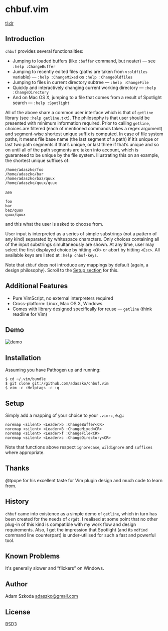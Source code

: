 # chbuf.vim

[tl;dr](#demo)

## Introduction

`chbuf` provides several functionalities:

  * Jumping to loaded buffers (like `:buffer` command, but neater) &mdash; see `:help :ChangeBuffer`
  * Jumping to recently edited files (paths are taken from `v:oldfiles` variable) &mdash; `:help :ChangeMixed` os `:help :ChangeOldfiles`
  * Jumping to files in current directory subtree &mdash; `:help :ChangeFile`
  * Quickly and interactively changing current working directory &mdash; `:help :ChangeDirectory`
  * And on Mac OS X, jumping to a file that comes from a result of Spotlight search &mdash; `:help :Spotlight`

All of the above share a common user interface which is that of `getline`
library (see `:help getline.txt`).  The philosophy is that user should be
presented with minimum information required.  Prior to calling `getline`,
choices are filtered (each of mentioned commands takes a regex argument) and
segment-wise shortest unique suffix is computed.  In case of file system
paths, it means file base name (the last segment of a path) if it’s unique or
last two path segments if that’s unique, or last three if that’s unique and so
on until all of the path segments are taken into account, which is guaranteed
to be unique by the file system.  Illustrating this on an example, the
shortest unique suffixes of:

    /home/adaszko/foo
    /home/adaszko/bar
    /home/adaszko/baz/quux
    /home/adaszko/quux/quux

are

    foo
    bar
    baz/quux
    quux/quux

and this what the user is asked to choose from.

User input is interpreted as a series of simple substrings (not a pattern of
any kind) separated by whitespace characters.  Only choices containing all of
the input substrings simultaneously are shown.  At any time, user may select
the first displayed choice by hitting `<CR>` or abort by hitting `<Esc>`.  All
available keys are listed at `:help chbuf-keys`.

Note that `chbuf` does not introduce any mappings by default (again, a design
philosophy).  Scroll to the [Setup section](#setup) for this.

## Additional Features

  * Pure VimScript, no external interpreters required
  * Cross-platform: Linux, Mac OS X, Windows
  * Comes with library designed specifically for reuse &mdash; `getline` (think readline for Vim)

## <a name="demo"/>Demo

![demo](http://adaszko.github.io/chbuf.vim/chbuf.gif)

## Installation

Assuming you have Pathogen up and running:

    $ cd ~/.vim/bundle
    $ git clone git://github.com/adaszko/chbuf.vim
    $ vim -c :Helptags -c :q

## <a name="setup"/>Setup

Simply add a mapping of your choice to your `.vimrc`, e.g.:

    noremap <silent> <Leader>b :ChangeBuffer<CR>
    noremap <silent> <Leader>B :ChangeMixed<CR>
    noremap <silent> <Leader>f :ChangeFile<CR>
    noremap <silent> <Leader>c :ChangeDirectory<CR>

Note that functions above respect `ignorecase`, `wildignore` and `suffixes`
where appropriate.

## Thanks

@tpope for his excellent taste for Vim plugin design and much code to learn
from.

## History

`chbuf` came into existence as a simple demo of `getline`, which in turn has
been created for the needs of `orgdt`.  I realised at some point that no other
plug-in of this kind is compatible with my work flow and design requirements.
Also, I get the impression that Spotlight (and its `mdfind` command line
counterpart) is under-utilised for such a fast and powerful tool.

## Known Problems

It's generally slower and “flickers” on Windows.

## Author

Adam Szkoda <adaszko@gmail.com>

## License

BSD3
